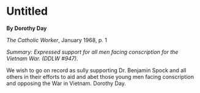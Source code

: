 Untitled
========

**By Dorothy Day**

*The Catholic Worker*, January 1968, p. 1

*Summary: Expressed support for all men facing conscription for the
Vietnam War. (DDLW \#947).*

We wish to go on record as sully supporting Dr. Benjamin Spock and all
others in their efforts to aid and abet those young men facing
conscription and opposing the War in Vietnam. Dorothy Day.
